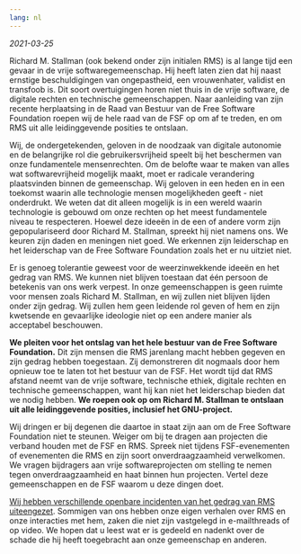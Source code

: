 ```yaml
---
lang: nl
---
```


*2021-03-25*

Richard M. Stallman (ook bekend onder zijn initialen RMS) is al lange tijd een gevaar in de vrije softwaregemeenschap. Hij heeft laten zien dat hij naast ernstige beschuldigingen van ongepastheid, een vrouwenhater, validist en transfoob is. Dit soort overtuigingen horen niet thuis in de vrije software, de digitale rechten en technische gemeenschappen. Naar aanleiding van zijn recente herplaatsing in de Raad van Bestuur van de Free Software Foundation roepen wij de hele raad van de FSF op om af te treden, en om RMS uit alle leidinggevende posities te ontslaan.

Wij, de ondergetekenden, geloven in de noodzaak van digitale autonomie en de belangrijke rol die gebruikersvrijheid speelt bij het beschermen van onze fundamentele mensenrechten. Om de belofte waar te maken van alles wat softwarevrijheid mogelijk maakt, moet er radicale verandering plaatsvinden binnen de gemeenschap. Wij geloven in een heden en in een toekomst waarin alle technologie mensen mogelijkheden geeft - niet onderdrukt. We weten dat dit alleen mogelijk is in een wereld waarin technologie is gebouwd om onze rechten op het meest fundamentele niveau te respecteren. Hoewel deze ideeën in de een of andere vorm zijn gepopulariseerd door Richard M. Stallman, spreekt hij niet namens ons. We keuren zijn daden en meningen niet goed. We erkennen zijn leiderschap en het leiderschap van de Free Software Foundation zoals het er nu uitziet niet.

Er is genoeg tolerantie geweest voor de weerzinwekkende ideeën en het gedrag van RMS. We kunnen niet blijven toestaan ​​dat één persoon de betekenis van ons werk verpest. In onze gemeenschappen is geen ruimte voor mensen zoals Richard M. Stallman, en wij zullen niet blijven lijden onder zijn gedrag. Wij zullen hem geen ​​leidende rol geven of hem en zijn kwetsende en gevaarlijke ideologie niet op een andere manier als acceptabel beschouwen.

**We pleiten voor het ontslag van het hele bestuur van de Free Software Foundation.** Dit zijn mensen die RMS jarenlang macht hebben gegeven en zijn gedrag hebben toegestaan. Zij demonstreren dit nogmaals door hem ​​opnieuw toe te laten tot het bestuur van de FSF. Het wordt tijd dat RMS afstand neemt van de vrije software, technische ethiek, digitale rechten en technische gemeenschappen, want hij kan niet het leiderschap bieden dat we nodig hebben. **We roepen ook op om Richard M. Stallman te ontslaan uit alle leidinggevende posities, inclusief het GNU-project.**

Wij dringen er bij degenen die daartoe in staat zijn aan om de Free Software Foundation niet te steunen. Weiger om bij te dragen aan projecten die verband houden met de FSF en RMS. Spreek niet tijdens FSF-evenementen of evenementen die RMS en zijn soort onverdraagzaamheid verwelkomen. We vragen bijdragers aan vrije softwareprojecten om stelling te nemen tegen onverdraagzaamheid en haat binnen hun projecten. Vertel deze gemeenschappen en de FSF waarom u deze dingen doet.

[Wij hebben verschillende openbare incidenten van het gedrag van RMS uiteengezet][1]. Sommigen van ons hebben onze eigen verhalen over RMS en onze interacties met hem, zaken die niet zijn vastgelegd in e-mailthreads of op video. We hopen dat u leest wat er is gedeeld en nadenkt over de schade die hij heeft toegebracht aan onze gemeenschap en anderen.

[1]: https://rms-open-letter.github.io/appendix.nl

